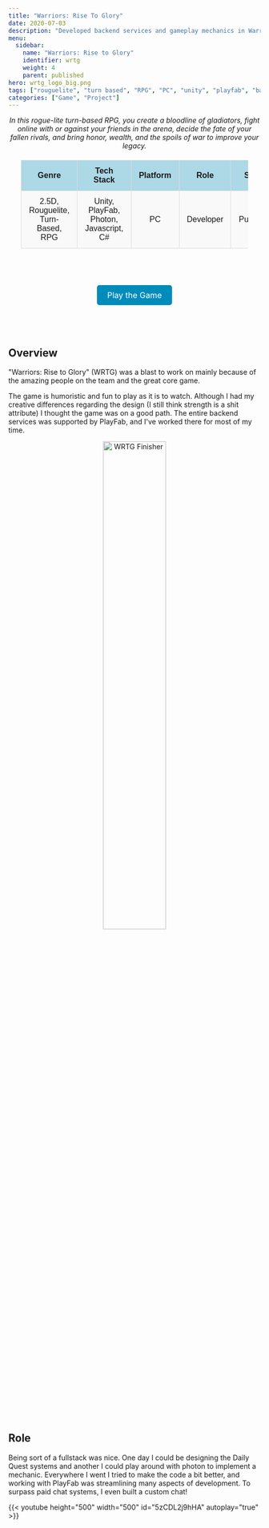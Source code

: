```yaml
---
title: "Warriors: Rise To Glory"
date: 2020-07-03
description: "Developed backend services and gameplay mechanics in Warriors: Rise to Glory"
menu:
  sidebar:
    name: "Warriors: Rise to Glory"
    identifier: wrtg
    weight: 4
    parent: published
hero: wrtg_logo_big.png
tags: ["rouguelite", "turn based", "RPG", "PC", "unity", "playfab", "backend", "indie"]
categories: ["Game", "Project"]
---
```


<center> <i> In this rogue-lite turn-based RPG, you create a bloodline of gladiators, fight online with or against your friends in the arena, decide the fate of your fallen rivals, and bring honor, wealth, and the spoils of war to improve your legacy. </i> </center>

<div align="center" style="width: 100%">

<style>
    /* Basic styling for readability */
    table {
        width: 90%;
        margin: 20px auto;
        border-collapse: collapse;
        font-family: Arial, sans-serif;
    }
    th, td {
        padding: 12px 15px;
        text-align: center;
        border: 1px solid #ddd;
    }
    th {
        background-color: #add8e6; /* Light blue color */
        font-weight: bold;
    }
    tr:nth-child(even) {
        background-color: #f9f9f9;
    }
    .button-link {
    background-color: #008CBA;
    color: white;
    padding: 10px 20px;
    text-align: center;
    text-decoration: none;
    display: inline-block;
    font-size: 16px;
    border-radius: 5px;
  }
  .button-link:hover {
    background-color: #005f6b;
  }
</style>

<table>
  <tr>
    <th>Genre</th>
    <th>Tech Stack</th>
    <th>Platform</th>
    <th>Role</th>
    <th>Status</th>
    <th>Client</th>
  </tr>
  <tr>
    <td>2.5D, Rouguelite, Turn-Based, RPG</td>
    <td>Unity, PlayFab, Photon, Javascript, C#</td>
    <td>PC</td>
    <td>Developer</td>
    <td>Published</td>
    <td><a href="https://store.steampowered.com/developer/GavraGames" target="_blank">Gavra Games<a></td>
  </tr>
</table>

<br>
</div>

<p style="font-size: 36px; text-align: center;">
  <a href="https://github.com/users/MisterKidX/projects/2/views/3" class="button-link" target="_blank">Play the Game</a>
</p>

<br>

## Overview

"Warriors: Rise to Glory" (WRTG) was a blast to work on mainly because of the amazing people on the team and the great core game.

The game is humoristic and fun to play as it is to watch. Although I had my creative differences regarding the design (I still think strength is a shit attribute) I thought the game was on a good path. The entire backend services was supported by PlayFab, and I've worked there for most of my time.

<div align="center">
  <img src="wrtg_finisher.gif" alt="WRTG Finisher" style="width: 50%; display: inline-block; margin: 0 auto;" />
</div>

## Role

Being sort of a fullstack was nice. One day I could be designing the Daily Quest systems and another I could play around with photon to implement a mechanic. Everywhere I went I tried to make the code a bit better, and working with PlayFab was streamlining many aspects of development. To surpass paid chat systems, I even built a custom chat!

{{< youtube height="500" width="500" id="5zCDL2j9hHA" autoplay="true" >}}